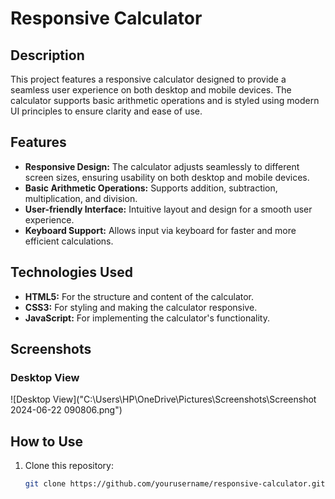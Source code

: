 # Responsive Calculator

## Description

This project features a responsive calculator designed to provide a seamless user experience on both desktop and mobile devices. The calculator supports basic arithmetic operations and is styled using modern UI principles to ensure clarity and ease of use.

## Features

- **Responsive Design:** The calculator adjusts seamlessly to different screen sizes, ensuring usability on both desktop and mobile devices.
- **Basic Arithmetic Operations:** Supports addition, subtraction, multiplication, and division.
- **User-friendly Interface:** Intuitive layout and design for a smooth user experience.
- **Keyboard Support:** Allows input via keyboard for faster and more efficient calculations.

## Technologies Used

- **HTML5:** For the structure and content of the calculator.
- **CSS3:** For styling and making the calculator responsive.
- **JavaScript:** For implementing the calculator's functionality.

## Screenshots

### Desktop View

![Desktop View]("C:\Users\HP\OneDrive\Pictures\Screenshots\Screenshot 2024-06-22 090806.png")

## How to Use

1. Clone this repository:
   ```bash
   git clone https://github.com/yourusername/responsive-calculator.git
   ```
